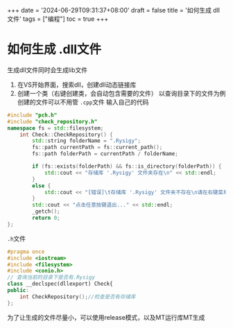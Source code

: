 +++
date = '2024-06-29T09:31:37+08:00'
draft = false
title = '如何生成 dll 文件'
tags = ["编程"]
toc = true
+++

# 如何生成 .dll文件
生成dll文件同时会生成lib文件

1. 在VS开始界面，搜索dll，创建dll动态链接库
2. 创建一个类（右键创建类，会自动包含需要的文件） 以查询目录下的文件为例
创建的文件可以不用管
`.cpp`文件 输入自己的代码
```cpp
#include "pch.h"
#include "check_repository.h"
namespace fs = std::filesystem;
    int Check::CheckRepository() {
        std::string folderName = ".Rysigy";
        fs::path currentPath = fs::current_path();
        fs::path folderPath = currentPath / folderName;

        if (fs::exists(folderPath) && fs::is_directory(folderPath)) {
            std::cout << "存储库 '.Rysigy' 文件夹存在\n" << std::endl;
        }
        else {
            std::cout << "[错误]\t存储库 '.Rysigy' 文件夹不存在\n请在右键菜单中点击 '创建存储库'\n" << std::endl;
        }
        std::cout << "点击任意按键退出..." << std::endl;
        _getch();
        return 0;
};


```
`.h`文件
```cpp
#pragma once
#include <iostream>
#include <filesystem>
#include <conio.h>
// 查询当前的目录下是否有.Rysigy
class __declspec(dllexport) Check{
public:
    int CheckRepository();//检查是否有存储库
};
```

为了让生成的文件尽量小，可以使用release模式，以及MT运行库MT生成
